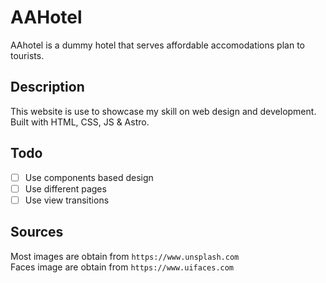 # AAHotel

AAhotel is a dummy hotel that serves affordable accomodations plan to tourists.

## Description

This website is use to showcase my skill on web design and development. Built with HTML, CSS, JS & Astro.

## Todo

- [ ] Use components based design
- [ ] Use different pages
- [ ] Use view transitions

## Sources

Most images are obtain from `https://www.unsplash.com`
<br />
Faces image are obtain from `https://www.uifaces.com`
